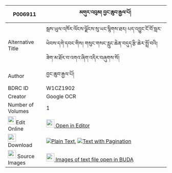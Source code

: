 |P006911|མགུར་འབུམ། བྱང་ཆུབ་རྒྱལ་པོ། 
| --- | --- 
|Alternative Title |སྦས་ཡུལ་འཁོར་ལོངས་ལྗོངས་སུ་ཡང་སྙིགས་ཐར། པད་འབྱུང་ངོ་བོ་སླར་ཕེབས་དགེ་དབང་གིས། གསུང་གསང་རླུང་ཆེན་བདུད་རྩི་ཆེར་སྤྲོ་བའི། ཟེག་མ་ཐོར་བ་འགའ་ཞིག་འདིར་བཞུགས་སོ།
|Author| བྱང་ཆུབ་རྒྱལ་པོ།
|BDRC ID | W1CZ1902
|Creator | Google OCR
|Number of Volumes| 1
|<img width="25" src="https://img.icons8.com/color/25/000000/edit-property.png">Edit Online| [<img width="25" src="https://avatars.githubusercontent.com/u/45091458?s=200&v=4"> Open in Editor](http://editor.openpecha.org/P006911)
|<img width="25" src="https://img.icons8.com/fluent/48/000000/download-2.png"/>  Download | [![](https://img.icons8.com/color/20/000000/txt.png)Plain Text](https://github.com/Openpecha/P006911/releases/download/v1/gurbum_changchub_gyalpo_plain_P006911.zip), [![](https://img.icons8.com/color/20/000000/txt.png)Text with Pagination](https://github.com/Openpecha/P006911/releases/download/v1/gurbum_changchub_gyalpo_pages_P006911.zip)
|<img width="25" src="https://img.icons8.com/plasticine/100/000000/pictures-folder.png"/>  Source Images | [<img width="25" src="https://library.bdrc.io/icons/BUDA-small.svg"> Images of text file open in BUDA](https://library.bdrc.io/show/bdr:W1CZ1902)